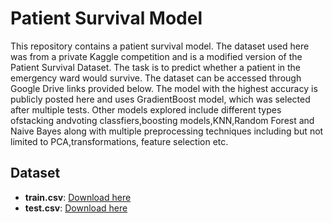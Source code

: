 # Patient Survival Model

This repository contains a patient survival model. The dataset used here was from a private Kaggle competition and is a modified version of the Patient Survival Dataset. The task is to predict whether a patient in the emergency ward would survive. The dataset can be accessed through Google Drive links provided below. The model with the highest accuracy is publicly posted here and uses GradientBoost model, which was selected after multiple tests. Other models explored include different types ofstacking andvoting classfiers,boosting models,KNN,Random Forest and Naive Bayes along with multiple preprocessing techniques including but not limited to PCA,transformations, feature selection etc. 

## Dataset

- **train.csv**: [Download here](https://drive.google.com/file/d/1Lpa1hZtmA0pVTRzqgEljBhWFzOqZ9rQU/view?usp=sharing)
- **test.csv**: [Download here](https://drive.google.com/file/d/1hhsygisaeEWLsRE1HeALJEtrT7gzvYDn/view?usp=sharing)



